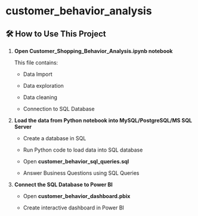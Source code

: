 # customer_behavior_analysis

## 🛠️ How to Use This Project


1. **Open Customer_Shopping_Behavior_Analysis.ipynb notebook**

    This file contains:

      - Data Import

      - Data exploration

      - Data cleaning

      - Connection to SQL Database
  
2. **Load the data from Python notebook into MySQL/PostgreSQL/MS SQL Server**

      - Create a database in SQL

      - Run Python code to load data into SQL database
  
      - Open **customer_behavior_sql_queries.sql**
  
      - Answer Business Questions using SQL Queries 
      
4. **Connect the SQL Database to Power BI**

      - Open **customer_behavior_dashboard.pbix**
   
      - Create interactive dashboard in Power BI
